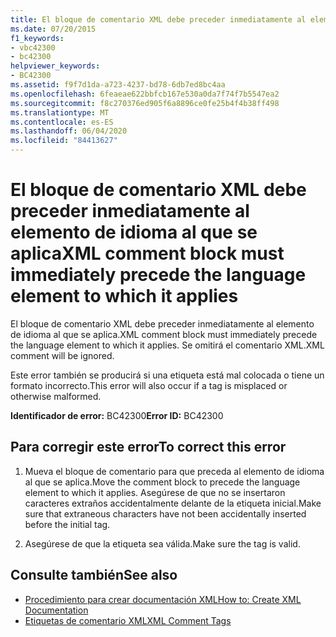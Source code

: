 ```yaml
---
title: El bloque de comentario XML debe preceder inmediatamente al elemento de idioma al que se aplica
ms.date: 07/20/2015
f1_keywords:
- vbc42300
- bc42300
helpviewer_keywords:
- BC42300
ms.assetid: f9f7d1da-a723-4237-bd78-6db7ed8bc4aa
ms.openlocfilehash: 6feaeae622bbfcb167e530a0da7f74f7b5547ea2
ms.sourcegitcommit: f8c270376ed905f6a8896ce0fe25b4f4b38ff498
ms.translationtype: MT
ms.contentlocale: es-ES
ms.lasthandoff: 06/04/2020
ms.locfileid: "84413627"
---
```

# <a name="xml-comment-block-must-immediately-precede-the-language-element-to-which-it-applies"></a><span data-ttu-id="3ba56-102">El bloque de comentario XML debe preceder inmediatamente al elemento de idioma al que se aplica</span><span class="sxs-lookup"><span data-stu-id="3ba56-102">XML comment block must immediately precede the language element to which it applies</span></span>
<span data-ttu-id="3ba56-103">El bloque de comentario XML debe preceder inmediatamente al elemento de idioma al que se aplica.</span><span class="sxs-lookup"><span data-stu-id="3ba56-103">XML comment block must immediately precede the language element to which it applies.</span></span> <span data-ttu-id="3ba56-104">Se omitirá el comentario XML.</span><span class="sxs-lookup"><span data-stu-id="3ba56-104">XML comment will be ignored.</span></span>  
  
 <span data-ttu-id="3ba56-105">Este error también se producirá si una etiqueta está mal colocada o tiene un formato incorrecto.</span><span class="sxs-lookup"><span data-stu-id="3ba56-105">This error will also occur if a tag is misplaced or otherwise malformed.</span></span>  
  
 <span data-ttu-id="3ba56-106">**Identificador de error:** BC42300</span><span class="sxs-lookup"><span data-stu-id="3ba56-106">**Error ID:** BC42300</span></span>  
  
## <a name="to-correct-this-error"></a><span data-ttu-id="3ba56-107">Para corregir este error</span><span class="sxs-lookup"><span data-stu-id="3ba56-107">To correct this error</span></span>  
  
1. <span data-ttu-id="3ba56-108">Mueva el bloque de comentario para que preceda al elemento de idioma al que se aplica.</span><span class="sxs-lookup"><span data-stu-id="3ba56-108">Move the comment block to precede the language element to which it applies.</span></span> <span data-ttu-id="3ba56-109">Asegúrese de que no se insertaron caracteres extraños accidentalmente delante de la etiqueta inicial.</span><span class="sxs-lookup"><span data-stu-id="3ba56-109">Make sure that extraneous characters have not been accidentally inserted before the initial tag.</span></span>  
  
2. <span data-ttu-id="3ba56-110">Asegúrese de que la etiqueta sea válida.</span><span class="sxs-lookup"><span data-stu-id="3ba56-110">Make sure the tag is valid.</span></span>  
  
## <a name="see-also"></a><span data-ttu-id="3ba56-111">Consulte también</span><span class="sxs-lookup"><span data-stu-id="3ba56-111">See also</span></span>

- [<span data-ttu-id="3ba56-112">Procedimiento para crear documentación XML</span><span class="sxs-lookup"><span data-stu-id="3ba56-112">How to: Create XML Documentation</span></span>](../programming-guide/program-structure/how-to-create-xml-documentation.md)
- [<span data-ttu-id="3ba56-113">Etiquetas de comentario XML</span><span class="sxs-lookup"><span data-stu-id="3ba56-113">XML Comment Tags</span></span>](../language-reference/xmldoc/index.md)
